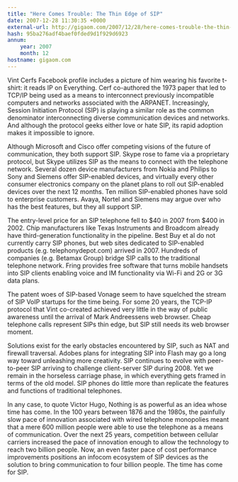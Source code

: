 ```yaml
---
title: "Here Comes Trouble: The Thin Edge of SIP"
date: 2007-12-28 11:30:35 +0000
external-url: http://gigaom.com/2007/12/28/here-comes-trouble-the-thin-edge-of-sip/
hash: 95ba276adf4baef0fded9d1f929d6923
annum:
    year: 2007
    month: 12
hostname: gigaom.com
---
```


Vint Cerfs Facebook profile includes a picture of him wearing his favorite t-shirt: it reads IP on Everything.  Cerf co-authored the 1973 paper that led to TCP/IP being used as a means to interconnect previously incompatible computers and networks associated with the ARPANET. Increasingly, Session Initiation Protocol (SIP) is playing a similar role as  the common denominator interconnecting diverse communication devices and networks. And although the protocol geeks either love or hate SIP, its rapid adoption makes it impossible to ignore.


Although Microsoft and Cisco offer competing visions of the future of communication, they both support SIP.  Skype rose to fame via a proprietary protocol, but Skype utilizes SIP as the means to connect with the telephone network.  Several dozen device manufacturers  from Nokia and Philips to Sony and Siemens  offer SIP-enabled devices, and virtually every other consumer electronics company on the planet plans to roll out SIP-enabled devices over the next 12 months. Ten million SIP-enabled phones have sold to enterprise customers.   Avaya, Nortel and Siemens may argue over who has the best features, but they all support SIP.


The entry-level price for an SIP telephone fell to $40 in 2007 from $400 in 2002.  Chip manufacturers like Texas Instruments and Broadcom already have third-generation functionality in the pipeline. Best Buy et al do not currently carry SIP phones, but web sites dedicated to SIP-enabled products (e.g. telephonydepot.com) arrived in 2007. Hundreds of companies (e.g. Betamax Group)  bridge SIP calls to the traditional telephone network.  Fring provides free software that turns mobile handsets into SIP clients enabling voice and IM functionality via Wi-Fi and 2G or 3G data plans.


The patent woes of SIP-based Vonage seem to have squelched the stream of SIP VoIP startups for the time being. For some 20 years, the TCP-IP protocol that Vint co-created achieved very little in the way of public awareness until the arrival of Mark Andreessens web browser.  Cheap telephone calls represent SIPs thin edge, but SIP still needs its web browser moment.


Solutions exist for the early obstacles encountered by SIP, such as NAT and firewall traversal.  Adobes plans for integrating SIP into Flash may go a long way toward unleashing more creativity.  SIP continues to evolve with peer-to-peer SIP arriving to challenge client-server SIP during 2008.  Yet we remain in the horseless carriage phase, in which everything gets framed in terms of the old model. SIP phones do little more than replicate the features and functions of traditional telephones.


In any case, to quote Victor Hugo, Nothing is as powerful as an idea whose time has come. In the 100 years between 1876 and the 1980s, the painfully slow pace of innovation associated with wired telephone monopolies meant that a mere 600 million people were able to use the telephone as a means of communication. Over the next 25 years, competition between cellular carriers increased the pace of innovation enough to allow the technology to reach two billion people. Now, an even faster pace of cost performance improvements positions  an infocom ecosystem of SIP devices as the solution to  bring communication to four billion people. The time has come for SIP.
